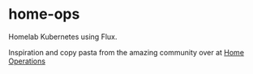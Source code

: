# home-ops

Homelab Kubernetes using Flux.

Inspiration and copy pasta from the amazing community over at [Home Operations](https://discord.com/invite/home-operations)
